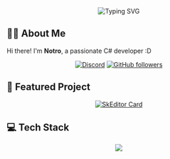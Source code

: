 <div align="center">
  <img src="https://readme-typing-svg.demolab.com?font=Fira+Code&weight=600&size=24&duration=3000&pause=1000&color=6366F1&center=true&vCenter=true&random=false&width=435&lines=Hello!;Nice+to+meet+you!;C%23+%3C3" alt="Typing SVG" />
</div>

## 👨‍💻 About Me

Hi there! I'm **Notro**, a passionate C# developer :D

<div align="center">
  
[![Discord](https://img.shields.io/badge/Discord-notrodev-5865F2?style=for-the-badge&logo=discord&logoColor=white)](https://discord.com/users/notrodev)
[![GitHub followers](https://img.shields.io/github/followers/NotroDev?style=for-the-badge&logo=github)](https://github.com/NotroDev?tab=followers)
  
</div>

## 🚀 Featured Project

<div align="center">
  
[![SkEditor Card](https://github-readme-stats.vercel.app/api/pin/?username=SkEditorTeam&repo=SkEditor&theme=tokyonight)](https://github.com/SkEditorTeam/SkEditor)
  
</div>

## 💻 Tech Stack

<div align="center">
  <a href="https://www.notro.me/skills">
    <img src="https://go-skill-icons.vercel.app/api/icons?i=cs,dotnet,avaloniaui,unity,git,github" />
  </a>
</div>
